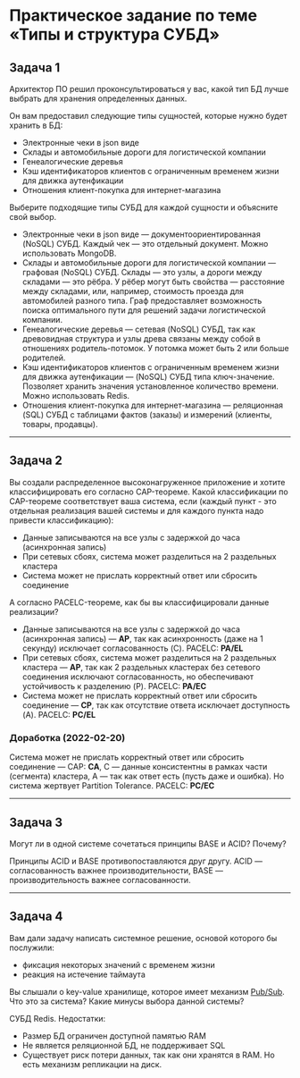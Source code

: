 # Практическое задание по теме «Типы и структура СУБД»

## Задача 1

Архитектор ПО решил проконсультироваться у вас, какой тип БД 
лучше выбрать для хранения определенных данных.

Он вам предоставил следующие типы сущностей, которые нужно будет хранить в БД:

- Электронные чеки в json виде
- Склады и автомобильные дороги для логистической компании
- Генеалогические деревья
- Кэш идентификаторов клиентов с ограниченным временем жизни для движка аутенфикации
- Отношения клиент-покупка для интернет-магазина

Выберите подходящие типы СУБД для каждой сущности и объясните свой выбор.

- Электронные чеки в json виде — документоориентированная (NoSQL) СУБД. Каждый чек — это отдельный документ. Можно использовать MongoDB.
- Склады и автомобильные дороги для логистической компании — графовая (NoSQL) СУБД. Склады — это узлы, а дороги между складами — это рёбра. У рёбер могут быть свойства — расстояние между складами, или, например, стоимость проезда для автомобилей разного типа. Граф предоставляет возможность поиска оптимального пути для решений задачи логистической компании.   
- Генеалогические деревья — сетевая (NoSQL) СУБД, так как древовидная структура и узлы древа связаны между собой в отношениях родитель-потомок. У потомка может быть 2 или больше родителей.
- Кэш идентификаторов клиентов с ограниченным временем жизни для движка аутенфикации — (NoSQL) СУБД типа ключ-значение. Позволяет хранить значения установленное количество времени. Можно использовать Redis.
- Отношения клиент-покупка для интернет-магазина — реляционная (SQL) СУБД с таблицами фактов (заказы) и измерений (клиенты, товары, продавцы).

---

## Задача 2

Вы создали распределенное высоконагруженное приложение и хотите классифицировать его согласно 
CAP-теореме. Какой классификации по CAP-теореме соответствует ваша система, если 
(каждый пункт - это отдельная реализация вашей системы и для каждого пункта надо привести классификацию):

- Данные записываются на все узлы с задержкой до часа (асинхронная запись)
- При сетевых сбоях, система может разделиться на 2 раздельных кластера
- Система может не прислать корректный ответ или сбросить соединение

А согласно PACELC-теореме, как бы вы классифицировали данные реализации?

- Данные записываются на все узлы с задержкой до часа (асинхронная запись) — **AP**, так как асинхронность (даже на 1 секунду) исключает согласованность (C). PACELC: **PA/EL**
- При сетевых сбоях, система может разделиться на 2 раздельных кластера — **AP**, так как 2 раздельных кластерах без сетевого соединения исключают согласованность, но обеспечивают устойчивость к разделению (P). PACELC: **PA/EC**
- Система может не прислать корректный ответ или сбросить соединение — **CP**, так как отсутствие ответа исключает доступность (A). PACELC: **PC/EL**

### Доработка (2022-02-20)

Система может не прислать корректный ответ или сбросить соединение — CAP: **CA**, C — данные консистентны в рамках части (сегмента) кластера, A — так как ответ есть (пусть даже и ошибка). Но система жертвует Partition Tolerance. PACELC: **PC/EC**


---

## Задача 3

Могут ли в одной системе сочетаться принципы BASE и ACID? Почему?

Принципы ACID и BASE противопоставляются друг другу. ACID — согласованность важнее производительности, BASE — производительность важнее согласованности. 

---

## Задача 4

Вам дали задачу написать системное решение, основой которого бы послужили:

- фиксация некоторых значений с временем жизни
- реакция на истечение таймаута

Вы слышали о key-value хранилище, которое имеет механизм [Pub/Sub](https://habr.com/ru/post/278237/). 
Что это за система? Какие минусы выбора данной системы?

СУБД Redis. Недостатки:
* Размер БД ограничен доступной памятью RAM
* Не является реляционной БД, не поддерживает SQL
* Существует риск потери данных, так как они хранятся в RAM. Но есть механизм репликации на диск.